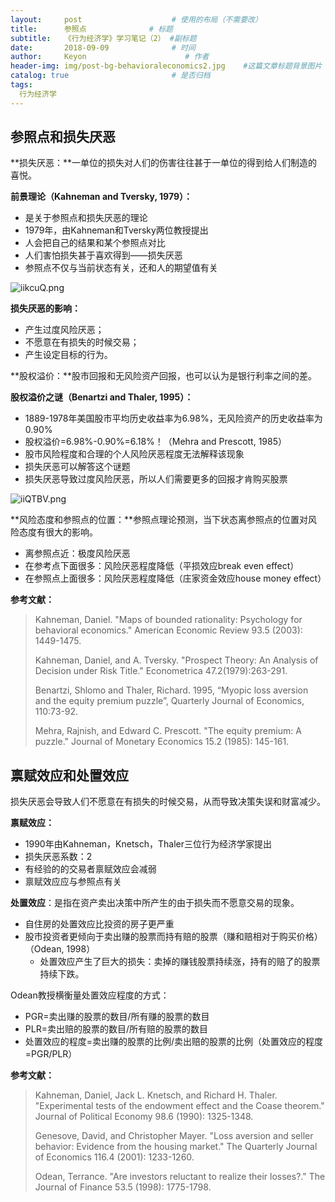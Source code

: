 ```yaml
---
layout:     post                    # 使用的布局（不需要改）
title:      参照点              # 标题 
subtitle:   《行为经济学》学习笔记（2） #副标题
date:       2018-09-09              # 时间
author:     Keyon                      # 作者
header-img: img/post-bg-behavioraleconomics2.jpg    #这篇文章标题背景图片
catalog: true                       # 是否归档
tags:
  行为经济学
---
```


## 参照点和损失厌恶
**损失厌恶：**一单位的损失对人们的伤害往往甚于一单位的得到给人们制造的喜悦。

**前景理论（Kahneman and Tversky, 1979）：**

* 是关于参照点和损失厌恶的理论
* 1979年，由Kahneman和Tversky两位教授提出
* 人会把自己的结果和某个参照点对比
* 人们害怕损失甚于喜欢得到——损失厌恶
* 参照点不仅与当前状态有关，还和人的期望值有关

![iikcuQ.png](https://s1.ax1x.com/2018/09/09/iikcuQ.png)

**损失厌恶的影响：**

* 产生过度风险厌恶；
* 不愿意在有损失的时候交易；
* 产生设定目标的行为。

**股权溢价：**股市回报和无风险资产回报，也可以认为是银行利率之间的差。

**股权溢价之谜（Benartzi and Thaler, 1995）：**

* 1889-1978年美国股市平均历史收益率为6.98%，无风险资产的历史收益率为0.90%
* 股权溢价=6.98%-0.90%=6.18%！（Mehra and Prescott, 1985）
* 股市风险程度和合理的个人风险厌恶程度无法解释该现象
* 损失厌恶可以解答这个谜题
* 损失厌恶导致过度风险厌恶，所以人们需要更多的回报才肯购买股票

![iiQTBV.png](https://s1.ax1x.com/2018/09/09/iiQTBV.png)

**风险态度和参照点的位置：**参照点理论预测，当下状态离参照点的位置对风险态度有很大的影响。

* 离参照点近：极度风险厌恶
* 在参考点下面很多：风险厌恶程度降低（平损效应break even effect）
* 在参照点上面很多：风险厌恶程度降低（庄家资金效应house money effect）

**参考文献：**

> Kahneman, Daniel. "Maps of bounded rationality: Psychology for behavioral economics." American Economic Review 93.5 (2003): 1449-1475.
> 
> Kahneman, Daniel, and A. Tversky. "Prospect Theory: An Analysis of Decision under Risk Title." Econometrica 47.2(1979):263-291.
> 
> Benartzi, Shlomo and Thaler, Richard. 1995, “Myopic loss aversion and the equity premium puzzle”, Quarterly Journal of Economics, 110:73-92.
> 
> Mehra, Rajnish, and Edward C. Prescott. "The equity premium: A puzzle." Journal of Monetary Economics 15.2 (1985): 145-161.

## 禀赋效应和处置效应
损失厌恶会导致人们不愿意在有损失的时候交易，从而导致决策失误和财富减少。

**禀赋效应：**

* 1990年由Kahneman，Knetsch，Thaler三位行为经济学家提出
* 损失厌恶系数：2
* 有经验的的交易者禀赋效应会减弱
* 禀赋效应应与参照点有关

**处置效应**：是指在资产卖出决策中所产生的由于损失而不愿意交易的现象。

* 自住房的处置效应比投资的房子更严重
* 股市投资者更倾向于卖出赚的股票而持有赔的股票（赚和赔相对于购买价格）（Odean, 1998）
	* 处置效应产生了巨大的损失：卖掉的赚钱股票持续涨，持有的赔了的股票持续下跌。

Odean教授横衡量处置效应程度的方式：

* PGR=卖出赚的股票的数目/所有赚的股票的数目
* PLR=卖出赔的股票的数目/所有赔的股票的数目
* 处置效应的程度=卖出赚的股票的比例/卖出赔的股票的比例（处置效应的程度=PGR/PLR）

**参考文献：**

> Kahneman, Daniel, Jack L. Knetsch, and Richard H. Thaler. "Experimental tests of the endowment effect and the Coase theorem." Journal of Political Economy 98.6 (1990): 1325-1348.
> 
> Genesove, David, and Christopher Mayer. "Loss aversion and seller behavior: Evidence from the housing market." The Quarterly Journal of Economics 116.4 (2001): 1233-1260.
> 
> Odean, Terrance. "Are investors reluctant to realize their losses?." The Journal of Finance 53.5 (1998): 1775-1798.